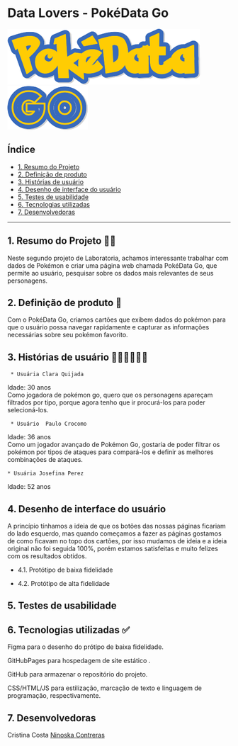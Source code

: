 # Data Lovers - PokéData Go 


<img src="PokeData.png" alt="">
<img src="Go.png" alt="">

## Índice

* [1. Resumo do Projeto](#1-resumo-do-projeto)
* [2. Definição de produto](#2-Definição-de-produto)
* [3. Histórias de usuário](#3-Histórias-de-usuário)
* [4. Desenho de interface do usuário](#4-Desenho-de-interface-do-usuário)
* [5. Testes de usabilidade](#5-Testes-de-usabilidade)
* [6. Tecnologias utilizadas](#6-Tecnologias-utilizadas)
* [7. Desenvolvedoras](#7-Desenvolvedoras)

***

## 1. Resumo do Projeto 👨‍💻

Neste segundo projeto de Laboratoria, achamos interessante trabalhar com dados de Pokémon e criar uma página web chamada PokéData Go, que permite ao usuário, pesquisar sobre os dados mais relevantes de seus personagens.


## 2. Definição de produto 📝


Com o PokéData Go, criamos cartões que exibem dados do pokémon para que o usuário possa navegar rapidamente e capturar as informações necessárias sobre seu pokémon favorito.



## 3. Histórias de usuário 🙋‍♀️🙋‍♂️🙋‍♀️

     * Usuária Clara Quijada 
Idade: 30 anos <br>
Como jogadora de pokémon go, quero que os personagens apareçam filtrados por tipo, porque agora tenho que ir procurá-los para poder selecioná-los.


     * Usuário  Paulo Crocomo 
Idade: 36 anos <br>
Como um jogador avançado de Pokémon Go, gostaria de poder filtrar os pokémon por tipos de ataques para compará-los e definir as melhores combinações de ataques.


    * Usuária Josefina Perez 
Idade: 52 anos <br>

## 4. Desenho de interface do usuário

A princípio tínhamos a ideia de que os botões das nossas páginas ficariam do lado esquerdo, mas quando começamos a fazer as páginas gostamos de como ficavam no topo dos cartões, por isso mudamos de ideia e a ideia original não foi seguida 100%, porém estamos satisfeitas e muito felizes com os resultados obtidos.


   * 4.1. Protótipo de baixa fidelidade




  * 4.2. Protótipo de alta fidelidade




## 5. Testes de usabilidade



## 6. Tecnologias utilizadas ✅

Figma para o desenho do prótipo de baixa fidelidade.

GitHubPages para hospedagem de site estático .

GitHub para armazenar o repositório do projeto.

CSS/HTML/JS para estilização, marcação de texto e linguagem de programação, respectivamente.



## 7. Desenvolvedoras


Cristina Costa <a href="https://github.com/CristynaBC">
Ninoska Contreras <a href="https://github.com/NiEl0503">




